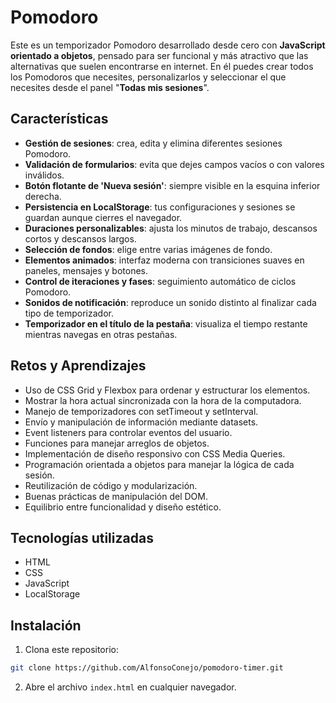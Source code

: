 # Pomodoro

Este es un temporizador Pomodoro desarrollado desde cero con **JavaScript orientado a objetos**, pensado para ser funcional y más atractivo que las alternativas que suelen encontrarse en internet.
En él puedes crear todos los Pomodoros que necesites, personalizarlos y seleccionar el que necesites desde el panel "**Todas mis sesiones**".

## Características

- **Gestión de sesiones**: crea, edita y elimina diferentes sesiones Pomodoro. 
- **Validación de formularios**: evita que dejes campos vacíos o con valores inválidos.
- **Botón flotante de 'Nueva sesión'**: siempre visible en la esquina inferior derecha.
- **Persistencia en LocalStorage**: tus configuraciones y sesiones se guardan aunque cierres el navegador.
- **Duraciones personalizables**: ajusta los minutos de trabajo, descansos cortos y descansos largos.
- **Selección de fondos**: elige entre varias imágenes de fondo.
- **Elementos animados**: interfaz moderna con transiciones suaves en paneles, mensajes y botones.
- **Control de iteraciones y fases**: seguimiento automático de ciclos Pomodoro.
-  **Sonidos de notificación**: reproduce un sonido distinto al finalizar cada tipo de temporizador.
- **Temporizador en el título de la pestaña**: visualiza el tiempo restante mientras navegas en otras pestañas.


## Retos y Aprendizajes

- Uso de CSS Grid y Flexbox para ordenar y estructurar los elementos.
- Mostrar la hora actual sincronizada con la hora de la computadora.
- Manejo de temporizadores con setTimeout y setInterval.
- Envío y manipulación de información mediante datasets.
- Event listeners para controlar eventos del usuario.
- Funciones para manejar arreglos de objetos.
- Implementación de diseño responsivo con CSS Media Queries.
- Programación orientada a objetos para manejar la lógica de cada sesión.
- Reutilización de código y modularización.
- Buenas prácticas de manipulación del DOM.
- Equilibrio entre funcionalidad y diseño estético.

## Tecnologías utilizadas
- HTML
- CSS
- JavaScript
- LocalStorage

## Instalación
1. Clona este repositorio:
```bash
git clone https://github.com/AlfonsoConejo/pomodoro-timer.git
```

2.  Abre el archivo `index.html` en cualquier navegador.
